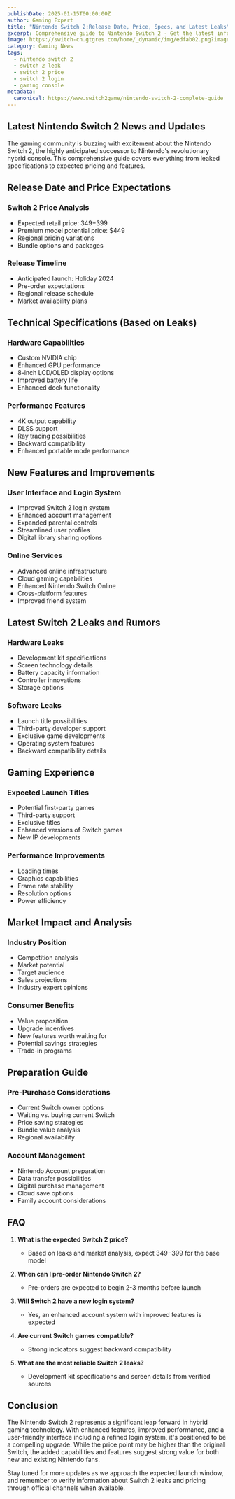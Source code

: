 ```yaml
---
publishDate: 2025-01-15T00:00:00Z
author: Gaming Expert
title: "Nintendo Switch 2:Release Date, Price, Specs, and Latest Leaks"
excerpt: Comprehensive guide to Nintendo Switch 2 - Get the latest information about release date, pricing, technical specifications, and leaked features. Stay updated with the most reliable Switch 2 news and rumors.
image: https://switch-cn.gtgres.com/home/_dynamic/img/edfab02.png?imageMogr2/format/webp/quality/100?ixlib=rb-4.0.3&ixid=M3wxMjA3fDB8MHxwaG90by1wYWdlfHx8fGVufDB8fHx8fA%3D%3D&auto=format&fit=crop&w=1651&q=80
category: Gaming News
tags:
  - nintendo switch 2
  - switch 2 leak
  - switch 2 price
  - switch 2 login
  - gaming console
metadata:
  canonical: https://www.switch2game/nintendo-switch-2-complete-guide
---
```


## Latest Nintendo Switch 2 News and Updates

The gaming community is buzzing with excitement about the Nintendo Switch 2, the highly anticipated successor to Nintendo's revolutionary hybrid console. This comprehensive guide covers everything from leaked specifications to expected pricing and features.

## Release Date and Price Expectations

### Switch 2 Price Analysis
- Expected retail price: $349-$399
- Premium model potential price: $449
- Regional pricing variations
- Bundle options and packages

### Release Timeline
- Anticipated launch: Holiday 2024
- Pre-order expectations
- Regional release schedule
- Market availability plans

## Technical Specifications (Based on Leaks)

### Hardware Capabilities
- Custom NVIDIA chip
- Enhanced GPU performance
- 8-inch LCD/OLED display options
- Improved battery life
- Enhanced dock functionality

### Performance Features
- 4K output capability
- DLSS support
- Ray tracing possibilities
- Backward compatibility
- Enhanced portable mode performance

## New Features and Improvements

### User Interface and Login System
- Improved Switch 2 login system
- Enhanced account management
- Expanded parental controls
- Streamlined user profiles
- Digital library sharing options

### Online Services
- Advanced online infrastructure
- Cloud gaming capabilities
- Enhanced Nintendo Switch Online
- Cross-platform features
- Improved friend system

## Latest Switch 2 Leaks and Rumors

### Hardware Leaks
- Development kit specifications
- Screen technology details
- Battery capacity information
- Controller innovations
- Storage options

### Software Leaks
- Launch title possibilities
- Third-party developer support
- Exclusive game developments
- Operating system features
- Backward compatibility details

## Gaming Experience

### Expected Launch Titles
- Potential first-party games
- Third-party support
- Exclusive titles
- Enhanced versions of Switch games
- New IP developments

### Performance Improvements
- Loading times
- Graphics capabilities
- Frame rate stability
- Resolution options
- Power efficiency

## Market Impact and Analysis

### Industry Position
- Competition analysis
- Market potential
- Target audience
- Sales projections
- Industry expert opinions

### Consumer Benefits
- Value proposition
- Upgrade incentives
- New features worth waiting for
- Potential savings strategies
- Trade-in programs

## Preparation Guide

### Pre-Purchase Considerations
- Current Switch owner options
- Waiting vs. buying current Switch
- Price saving strategies
- Bundle value analysis
- Regional availability

### Account Management
- Nintendo Account preparation
- Data transfer possibilities
- Digital purchase management
- Cloud save options
- Family account considerations

## FAQ

1. **What is the expected Switch 2 price?**
   - Based on leaks and market analysis, expect $349-$399 for the base model

2. **When can I pre-order Nintendo Switch 2?**
   - Pre-orders are expected to begin 2-3 months before launch

3. **Will Switch 2 have a new login system?**
   - Yes, an enhanced account system with improved features is expected

4. **Are current Switch games compatible?**
   - Strong indicators suggest backward compatibility

5. **What are the most reliable Switch 2 leaks?**
   - Development kit specifications and screen details from verified sources

## Conclusion

The Nintendo Switch 2 represents a significant leap forward in hybrid gaming technology. With enhanced features, improved performance, and a user-friendly interface including a refined login system, it's positioned to be a compelling upgrade. While the price point may be higher than the original Switch, the added capabilities and features suggest strong value for both new and existing Nintendo fans.

Stay tuned for more updates as we approach the expected launch window, and remember to verify information about Switch 2 leaks and pricing through official channels when available.